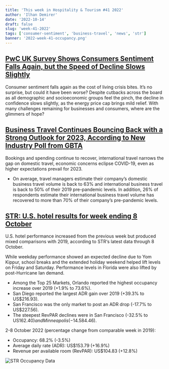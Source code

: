 ```yaml
---
title: 'This week in Hospitality & Tourism #41 2022'
author: 'Ilhan Demirer'
date: '2022-10-14'
draft: false
slug: 'week-41-2022'
tags: ['consumer-sentiment', 'business-travel', 'news', 'str']
banner: '2022-week-41-occupancy.png'
---
```


## [PwC UK Survey Shows Consumers Sentiment Falls Again, but the Speed of Decline Slows Slightly](https://www.hotelnewsresource.com/article123009.html)

Consumer sentiment falls again as the cost of living crisis bites. It’s no surprise, but could it have been worse? Despite cutbacks across the board as all demographic and socioeconomic groups feel the pinch, the decline in confidence slows slightly, as the energy price cap brings mild relief. With many challenges remaining for businesses and consumers, where are the glimmers of hope?

## [Business Travel Continues Bouncing Back with a Strong Outlook for 2023, According to New Industry Poll from GBTA](https://www.gbta.org/business-travel-continues-bouncing-back-with-a-strong-outlook-for-2023-according-to-new-industry-poll-from-gbta/)

Bookings and spending continue to recover, international travel narrows the gap on domestic travel, economic concerns eclipse COVID-19, even as higher expectations prevail for 2023.

- On average, travel managers estimate their company’s domestic business travel volume is back to 63% and international business travel is back to 50% of their 2019 pre-pandemic levels. In addition, 26% of respondents estimate their international business travel volume has recovered to more than 70% of their company’s pre-pandemic levels.

## [STR: U.S. hotel results for week ending 8 October](https://str.com/press-release/str-us-hotel-results-week-ending-8-october)

U.S. hotel performance increased from the previous week but produced mixed comparisons with 2019, according to STR‘s latest data through 8 October.

While weekday performance showed an expected decline due to Yom Kippur, school breaks and the extended holiday weekend helped lift levels on Friday and Saturday. Performance levels in Florida were also lifted by post-Hurricane Ian demand.

- Among the Top 25 Markets, Orlando reported the highest occupancy increase over 2019 (+1.9% to 73.6%).
- San Diego reported the largest ADR gain over 2019 (+39.3% to US$216.93).
- San Francisco was the only market to post an ADR drop (-17.7% to US$227.56).
- The steepest RevPAR declines were in San Francisco (-32.5% to US$162.40) and Minneapolis (-14.5% to US$84.46).

2-8 October 2022 (percentage change from comparable week in 2019):

- Occupancy: 68.2% (-3.5%)
- Average daily rate (ADR): US$153.79 (+16.9%)
- Revenue per available room (RevPAR): US$104.83 (+12.8%)

![STR Occupancy Data](/images/blogimages/2022-week-41-occupancy.png)
